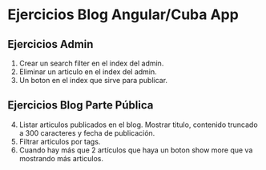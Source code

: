 # Ejercicios Blog Angular/Cuba App

## Ejercicios Admin
1. Crear un search filter en el index del admin.
2. Eliminar un articulo en el index del admin.
3. Un boton en el index que sirve para publicar.

## Ejercicios Blog Parte Pública
4. Listar articulos publicados en el blog. Mostrar titulo, contenido truncado a 300 caracteres y fecha de publicación.
5. Filtrar articulos por tags.
6. Cuando hay más que 2 artículos que haya un boton show more que va mostrando más articulos.

